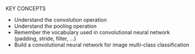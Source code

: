 KEY CONCEPTS
* Understand the convolution operation
* Understand the pooling operation
* Remember the vocabulary used in convolutional neural network (padding, stride, filter, ...)
* Build a convolutional neural network for image multi-class classification
